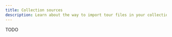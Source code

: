```yaml
---
title: Collection sources
description: Learn about the way to import tour files in your collection Nuxt Content.
---
```


TODO
